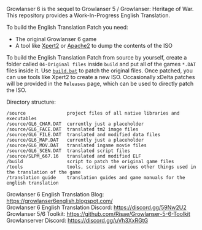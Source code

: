 Growlanser 6 is the sequel to Growlanser 5 / Growlanser: Heritage of War. This repository provides a Work-In-Progress English Translation.

To build the English Translation Patch you need:
- The original Growlanser 6 game
- A tool like [Xpert2](https://gbatemp.net/download/xpert2-xpert-tool.37071/) or [Apache2](https://www.psx-place.com/resources/apache-by-sonix-2004.697/) to dump the contents of the ISO

To build the English Translation Patch from source by yourself, create a folder called `04-Original files` inside `build` and put all of the games `*.DAT` files inside it. Use [`build.bat`](/build/build.bat) to patch the original files. Once patched, you can use tools like Xpert2 to create a new ISO. Occasionally xDelta patches will be provided in the `Releases` page, which can be used to directly patch the ISO.

Directory structure:

    /source               project files of all native libraries and executables
    /source/GL6_CHAR.DAT  currently just a placeholder
    /source/GL6_FACE.DAT  translated tm2 image files
    /source/GL6_FILE.DAT  translated and modified data files 
    /source/GL6_MAP.DAT   currently just a placeholder
    /source/GL6_MOV.DAT   translated ingame movie files
    /source/GL6_SCEN.DAT  translated script files
    /source/SLPM_667.16   translated and modified ELF
    /build                script to patch the original game files
    /tools                tools, scripts and various other things used in the translation of the game
    /translation guide    translation guides and game manuals for the english translation

Growlanser 6 English Translation Blog: https://growlanser6english.blogspot.com/ <br />
Growlanser 6 English Translation Discord: https://discord.gg/59Nw2U2 <br />
Growlanser 5/6 Toolkit: https://github.com/Risae/Growlanser-5-6-Toolkit
Growlanserver Discord: https://discord.gg/uVh3XxRGtG <br />